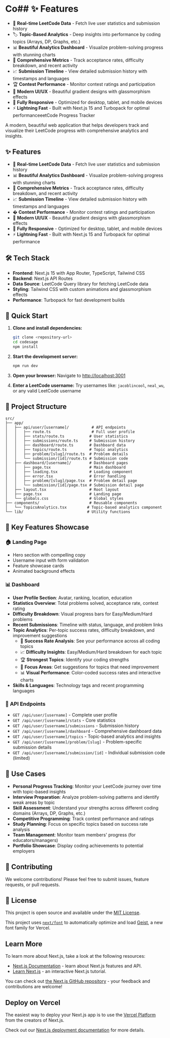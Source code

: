 # Co## ✨ Features

- 🚀 **Real-time LeetCode Data** - Fetch live user statistics and submission history
- 🏷️ **Topic-Based Analytics** - Deep insights into performance by coding topics (Arrays, DP, Graphs, etc.)
- 📊 **Beautiful Analytics Dashboard** - Visualize problem-solving progress with stunning charts
- 🎯 **Comprehensive Metrics** - Track acceptance rates, difficulty breakdown, and recent activity
- 📈 **Submission Timeline** - View detailed submission history with timestamps and languages
- 🏆 **Contest Performance** - Monitor contest ratings and participation
- 🌈 **Modern UI/UX** - Beautiful gradient designs with glassmorphism effects
- 📱 **Fully Responsive** - Optimized for desktop, tablet, and mobile devices
- ⚡ **Lightning Fast** - Built with Next.js 15 and Turbopack for optimal performanceeetCode Progress Tracker

A modern, beautiful web application that helps developers track and visualize their LeetCode progress with comprehensive analytics and insights.

## ✨ Features

- 🚀 **Real-time LeetCode Data** - Fetch live user statistics and submission history
- 📊 **Beautiful Analytics Dashboard** - Visualize problem-solving progress with stunning charts
- 🎯 **Comprehensive Metrics** - Track acceptance rates, difficulty breakdown, and recent activity
- 📈 **Submission Timeline** - View detailed submission history with timestamps and languages
- � **Contest Performance** - Monitor contest ratings and participation
- 🌈 **Modern UI/UX** - Beautiful gradient designs with glassmorphism effects
- 📱 **Fully Responsive** - Optimized for desktop, tablet, and mobile devices
- ⚡ **Lightning Fast** - Built with Next.js 15 and Turbopack for optimal performance

## 🛠️ Tech Stack

- **Frontend**: Next.js 15 with App Router, TypeScript, Tailwind CSS
- **Backend**: Next.js API Routes
- **Data Source**: LeetCode Query library for fetching LeetCode data
- **Styling**: Tailwind CSS with custom animations and glassmorphism effects
- **Performance**: Turbopack for fast development builds

## 🚀 Quick Start

1. **Clone and install dependencies:**
   ```bash
   git clone <repository-url>
   cd codesage
   npm install
   ```

2. **Start the development server:**
   ```bash
   npm run dev
   ```

3. **Open your browser:**
   Navigate to [http://localhost:3001](http://localhost:3001)

4. **Enter a LeetCode username:**
   Try usernames like: `jacoblincool`, `neal_wu`, or any valid LeetCode username

## 📁 Project Structure

```
src/
├── app/
│   ├── api/user/[username]/          # API endpoints
│   │   ├── route.ts                  # Full user profile
│   │   ├── stats/route.ts           # User statistics
│   │   ├── submissions/route.ts     # Submission history
│   │   ├── dashboard/route.ts       # Dashboard data
│   │   ├── topics/route.ts          # Topic analytics
│   │   ├── problem/[slug]/route.ts  # Problem details
│   │   └── submission/[id]/route.ts # Submission code
│   ├── dashboard/[username]/        # Dashboard pages
│   │   ├── page.tsx                 # Main dashboard
│   │   ├── loading.tsx              # Loading component
│   │   ├── error.tsx                # Error handling
│   │   ├── problem/[slug]/page.tsx  # Problem detail page
│   │   └── submission/[id]/page.tsx # Submission detail page
│   ├── layout.tsx                   # Root layout
│   ├── page.tsx                     # Landing page
│   └── globals.css                  # Global styles
├── components/                      # Reusable components
│   └── TopicsAnalytics.tsx         # Topic-based analytics component
└── lib/                            # Utility functions
```

## 🎨 Key Features Showcase

### 🏠 **Landing Page**
- Hero section with compelling copy
- Username input with form validation
- Feature showcase cards
- Animated background effects

### 📊 **Dashboard**
- **User Profile Section**: Avatar, ranking, location, education
- **Statistics Overview**: Total problems solved, acceptance rate, contest rating
- **Difficulty Breakdown**: Visual progress bars for Easy/Medium/Hard problems
- **Recent Submissions**: Timeline with status, language, and problem links
- **Topic Analytics**: Per-topic success rates, difficulty breakdown, and improvement suggestions
  - 🎯 **Success Rate Analysis**: See your performance across all coding topics
  - 📈 **Difficulty Insights**: Easy/Medium/Hard breakdown for each topic
  - 🏆 **Strongest Topics**: Identify your coding strengths
  - 🎯 **Focus Areas**: Get suggestions for topics that need improvement
  - 📊 **Visual Performance**: Color-coded success rates and interactive charts
- **Skills & Languages**: Technology tags and recent programming languages

### 🔌 **API Endpoints**
- `GET /api/user/[username]` - Complete user profile
- `GET /api/user/[username]/stats` - Core statistics
- `GET /api/user/[username]/submissions` - Submission history
- `GET /api/user/[username]/dashboard` - Comprehensive dashboard data
- `GET /api/user/[username]/topics` - Topic-based analytics and insights
- `GET /api/user/[username]/problem/[slug]` - Problem-specific submission details
- `GET /api/user/[username]/submission/[id]` - Individual submission code (limited)

## 🎯 Use Cases

- **Personal Progress Tracking**: Monitor your LeetCode journey over time with topic-based insights
- **Interview Preparation**: Analyze problem-solving patterns and identify weak areas by topic
- **Skill Assessment**: Understand your strengths across different coding domains (Arrays, DP, Graphs, etc.)
- **Competitive Programming**: Track contest performance and ratings
- **Study Planning**: Focus on specific topics based on success rate analysis
- **Team Management**: Monitor team members' progress (for educators/managers)
- **Portfolio Showcase**: Display coding achievements to potential employers

## 🤝 Contributing

We welcome contributions! Please feel free to submit issues, feature requests, or pull requests.

## 📄 License

This project is open source and available under the [MIT License](LICENSE).

This project uses [`next/font`](https://nextjs.org/docs/app/building-your-application/optimizing/fonts) to automatically optimize and load [Geist](https://vercel.com/font), a new font family for Vercel.

## Learn More

To learn more about Next.js, take a look at the following resources:

- [Next.js Documentation](https://nextjs.org/docs) - learn about Next.js features and API.
- [Learn Next.js](https://nextjs.org/learn) - an interactive Next.js tutorial.

You can check out [the Next.js GitHub repository](https://github.com/vercel/next.js) - your feedback and contributions are welcome!

## Deploy on Vercel

The easiest way to deploy your Next.js app is to use the [Vercel Platform](https://vercel.com/new?utm_medium=default-template&filter=next.js&utm_source=create-next-app&utm_campaign=create-next-app-readme) from the creators of Next.js.

Check out our [Next.js deployment documentation](https://nextjs.org/docs/app/building-your-application/deploying) for more details.
